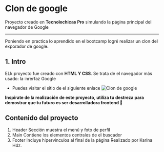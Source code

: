 # Clon de google 
Proyecto creado en **Tecnolochicas Pro** simulando la página principal del navegador de Google
******
Poniendo en practica lo aprendido en el bootcamp logré realizar un clon del exporador de google.
## 1. Intro
ELk proyecto fue creado con **HTML Y CSS**. Se trata de el navegador más usado: la inrerfaz Google
* Puedes visitar el sitio de el siguiente enlace 
![Clon de google](https://www.linuxadictos.com/wp-content/uploads/Google-en-Firefox.png)

**Inspirate de la realización de este proyecto, utiliza tu destreza para demostrar que tu futuro es ser desarrolladora frontend 💪**

## Contenido del proyecto 
1. Header
Sección muestra el menú y foto de perfil
2. Main
Contiene los elementos centrales de el buscador
3. Footer
Incluye hipervínculos al final de la página
Realizado por Karina Hdz.
